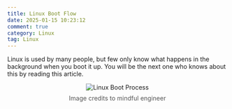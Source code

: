 ```yaml
---
title: Linux Boot Flow
date: 2025-01-15 10:23:12
comment: true
category: Linux
tag: Linux
---
```


Linux is used by many people, but few only know what happens in the background when you boot it up. You will be the next one who knows about this by reading this article.

<div style="display: flex; flex-direction: column; align-items: center;">
    <img src="/images/LinuxBootProcess.assets/LinuxBootProcess2.gif" alt="Linux Boot Process">
    <span style="margin-top: 8px; font-size: 14px; color: #555;">Image credits to mindful engineer</span>
</div>